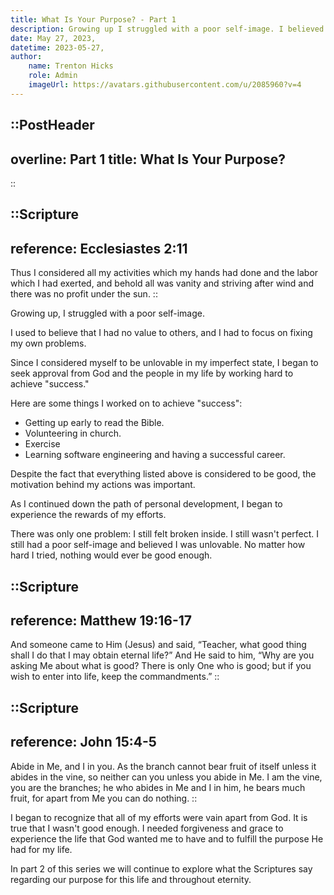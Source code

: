 ```yaml
---
title: What Is Your Purpose? - Part 1
description: Growing up I struggled with a poor self-image. I believed I had to achieve perfection to be loved by God and people. My perspective was that I didn't have value to others, and I had to focus on fixing my own problems.
date: May 27, 2023,
datetime: 2023-05-27,
author:
    name: Trenton Hicks
    role: Admin
    imageUrl: https://avatars.githubusercontent.com/u/2085960?v=4
---
```


::PostHeader
---
overline: Part 1
title: What Is Your Purpose?
---
::

::Scripture
---
reference: Ecclesiastes 2:11
---
Thus I considered all my activities which my hands had done and the labor which I had exerted, and behold all was vanity and striving after wind and there was no profit under the sun.
::

Growing up, I struggled with a poor self-image.

I used to believe that I had no value to others, and I had to focus on fixing my own problems.

Since I considered myself to be unlovable in my imperfect state, I began to seek approval from God and the people in my life by working hard to achieve "success."

Here are some things I worked on to achieve "success":
- Getting up early to read the Bible.
- Volunteering in church.
- Exercise
- Learning software engineering and having a successful career.

Despite the fact that everything listed above is considered to be good, the motivation behind my actions was important.

As I continued down the path of personal development, I began to experience the rewards of my efforts.

There was only one problem: I still felt broken inside. I still wasn't perfect. I still had a poor self-image and believed I was unlovable. No matter how hard I tried, nothing would ever be good enough.

::Scripture
---
reference: Matthew 19:16-17
---
And someone came to Him (Jesus) and said, “Teacher, what good thing shall I do that I may obtain eternal life?” And He said to him, “Why are you asking Me about what is good? There is only One who is good; but if you wish to enter into life, keep the commandments.”
::

::Scripture
---
reference: John 15:4-5
---
Abide in Me, and I in you. As the branch cannot bear fruit of itself unless it abides in the vine, so neither can you unless you abide in Me. I am the vine, you are the branches; he who abides in Me and I in him, he bears much fruit, for apart from Me you can do nothing.
::

I began to recognize that all of my efforts were vain apart from God. It is true that I wasn't good enough. I needed forgiveness and grace to experience the life that God wanted me to have and to fulfill the purpose He had for my life.

In part 2 of this series we will continue to explore what the Scriptures say regarding our purpose for this life and throughout eternity.

